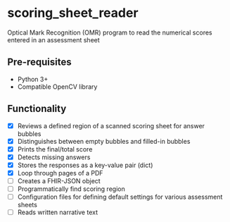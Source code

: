 # scoring_sheet_reader

Optical Mark Recognition (OMR) program to read the numerical scores entered in an assessment sheet

## Pre-requisites

* Python 3+
* Compatible OpenCV library

## Functionality

- [x] Reviews a defined region of a scanned scoring sheet for answer bubbles
- [x] Distinguishes between empty bubbles and filled-in bubbles
- [x] Prints the final/total score
- [x] Detects missing answers
- [x] Stores the responses as a key-value pair (dict)
- [x] Loop through pages of a PDF
- [ ] Creates a FHIR-JSON object
- [ ] Programmatically find scoring region 
- [ ] Configuration files for defining default settings for various assessment sheets
- [ ] Reads written narrative text
